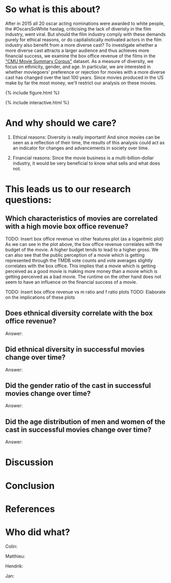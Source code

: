 # So what is this about?
After in 2015 all 20 oscar acting nominations were awarded to white people, the #OscarsSoWhite hastag, criticising the lack of diveristy in the film industry, went viral. But should the film industry comply with these demands purely for ethical reasons, or do capitalistically motivated actors in the film industry also benefit from a more diverse cast? To investigate whether a more diverse cast attracts a larger audience and thus achieves more financial success, we examine the box office revenue of the films in the ["CMU Movie Summary Corpus"](http://www.cs.cmu.edu/~ark/personas/) dataset. As a measure of diversity, we focus on ethnicity, gender, and age. In particular, we are interested in whether moviegoers' preference or rejection for movies with a more diverse cast has changed over the last 100 years. Since movies produced in the US make by far the most money, we'll restrict our analysis on these movies.
 
{% include figure.html %}

{% include interactive.html %}

# And why should we care?
1) Ethical reasons:
Diversity is really important! And since movies can be seen as a reflection of their time, the results of this analysis could act as an indicator for changes and advancements in society over time.

2) Financial reasons:
Since the movie business is a multi-billion-dollar industry, it would be very beneficial to know what sells and what does not. 

# This leads us to our research questions:

##	Which characteristics of movies are correlated with a high movie box office revenue?
TODO: Insert box office revenue vs other features plot (as a logaritmic plot)
As we can see in the plot above, the box office revenue correlates with the budget of the movie. A higher budget tends to lead to a higher gross. We can also see that the public perception of a movie which is getting represented through the TMDB vote counts and vote averages slightly correlates with the box office. This implies that a movie which is getting perceived as a good movie is making more money than a movie which is getting perceived as a bad movie. The runtime on the other hand does not seem to have an influence on the financial success of a movie.

TODO: Insert box office revenue vs m ratio and f ratio plots
TODO: Elaborate on the implications of these plots

##	Does ethnical diversity correlate with the box office revenue?
Answer:

##	Did ethnical diversity in successful movies change over time?
Answer:

##	Did the gender ratio of the cast in successful movies change over time?
Answer:

## Did the age distribution of men and women of the cast in successful movies change over time?
Answer:

# Discussion

# Conclusion


# References

# Who did what?
Colin:

Matthieu:

Hendrik:

Jan: